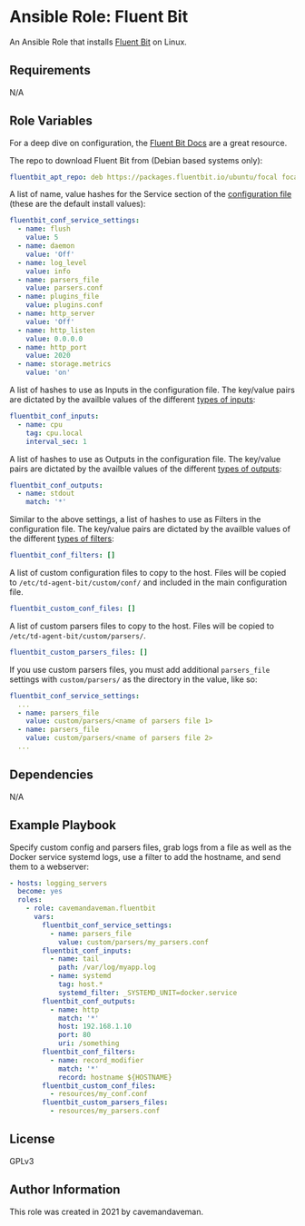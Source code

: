 # Ansible Role: Fluent Bit

An Ansible Role that installs [Fluent Bit](https://fluentbit.io/) on Linux.

## Requirements

N/A

## Role Variables

For a deep dive on configuration, the [Fluent Bit Docs](https://docs.fluentbit.io/manual/) are a great resource.

The repo to download Fluent Bit from (Debian based systems only):
```yaml
fluentbit_apt_repo: deb https://packages.fluentbit.io/ubuntu/focal focal main
```

A list of name, value hashes for the Service section of the [configuration file](https://docs.fluentbit.io/manual/administration/configuring-fluent-bit/configuration-file) (these are the default install values):
```yaml
fluentbit_conf_service_settings:
  - name: flush
    value: 5
  - name: daemon
    value: 'Off'
  - name: log_level
    value: info
  - name: parsers_file
    value: parsers.conf
  - name: plugins_file
    value: plugins.conf
  - name: http_server
    value: 'Off'
  - name: http_listen
    value: 0.0.0.0
  - name: http_port
    value: 2020
  - name: storage.metrics
    value: 'on'
```

A list of hashes to use as Inputs in the configuration file. The key/value pairs are dictated by the availble values of the different [types of inputs](https://docs.fluentbit.io/manual/pipeline/inputs):
```yaml
fluentbit_conf_inputs:
  - name: cpu
    tag: cpu.local
    interval_sec: 1
```

A list of hashes to use as Outputs in the configuration file. The key/value pairs are dictated by the availble values of the different [types of outputs](https://docs.fluentbit.io/manual/pipeline/outputs):
```yaml
fluentbit_conf_outputs:
  - name: stdout
    match: '*'
```

Similar to the above settings, a list of hashes to use as Filters in the configuration file. The key/value pairs are dictated by the availble values of the different [types of filters](https://docs.fluentbit.io/manual/pipeline/filters):
```yaml
fluentbit_conf_filters: []
```

A list of custom configuration files to copy to the host. Files will be copied to `/etc/td-agent-bit/custom/conf/` and included in the main configuration file.
```yaml
fluentbit_custom_conf_files: []
```

A list of custom parsers files to copy to the host. Files will be copied to `/etc/td-agent-bit/custom/parsers/`.
```yaml
fluentbit_custom_parsers_files: []
```

If you use custom parsers files, you must add additional `parsers_file` settings with `custom/parsers/` as the directory in the value, like so:
```yaml
fluentbit_conf_service_settings:
  ...
  - name: parsers_file
    value: custom/parsers/<name of parsers file 1>
  - name: parsers_file
    value: custom/parsers/<name of parsers file 2>
  ...
```

## Dependencies

N/A

## Example Playbook

Specify custom config and parsers files, grab logs from a file as well as the Docker service systemd logs, use a filter to add the hostname, and send them to a webserver:

```yaml
- hosts: logging_servers
  become: yes
  roles:
    - role: cavemandaveman.fluentbit
      vars:
        fluentbit_conf_service_settings:
          - name: parsers_file
            value: custom/parsers/my_parsers.conf
        fluentbit_conf_inputs:
          - name: tail
            path: /var/log/myapp.log
          - name: systemd
            tag: host.*
            systemd_filter: _SYSTEMD_UNIT=docker.service
        fluentbit_conf_outputs:
          - name: http
            match: '*'
            host: 192.168.1.10
            port: 80
            uri: /something
        fluentbit_conf_filters:
          - name: record_modifier
            match: '*'
            record: hostname ${HOSTNAME}
        fluentbit_custom_conf_files:
          - resources/my_conf.conf
        fluentbit_custom_parsers_files:
          - resources/my_parsers.conf
```

## License

GPLv3

## Author Information

This role was created in 2021 by cavemandaveman.
